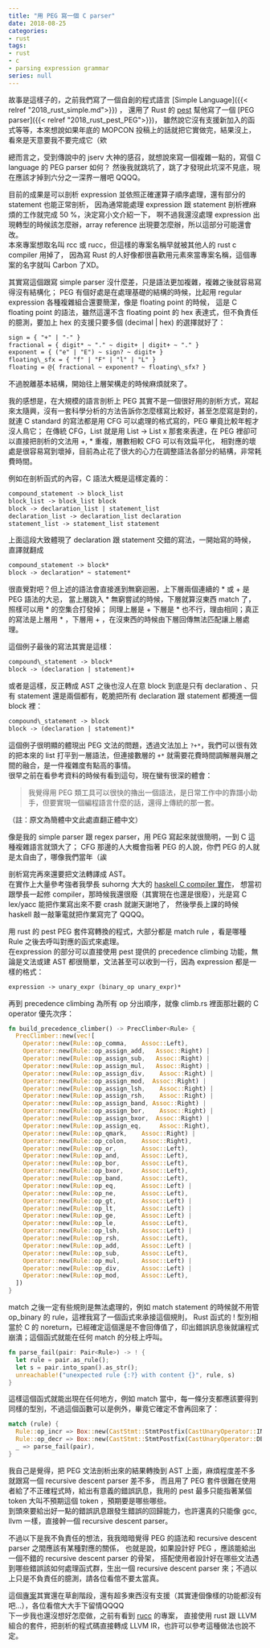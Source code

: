 ```yaml
---
title: "用 PEG 寫一個 C parser"
date: 2018-08-25
categories:
- rust
tags:
- rust
- c
- parsing expression grammar
series: null
---
```


故事是這樣子的，之前我們寫了一個自創的程式語言 [Simple Language]({{< relref "2018_rust_simple.md">}}) ，
還用了 Rust 的 [pest](https://github.com/pest-parser/pest) 幫他寫了一個 [PEG parser]({{< relref "2018_rust_pest_PEG">}})，
雖然說它沒有支援新加入的函式等等，本來想說如果年底的 MOPCON 投稿上的話就把它實做完，結果沒上，看來是天意要我不要完成它（欸  

總而言之，受到傳說中的 jserv 大神的感召，就想說來寫一個複雜一點的，寫個 C language 的 PEG parser 如何？
然後我就跳坑了，跳了才發現此坑深不見底，現在應該才掉到六分之一深界一層吧 QQQQ。  
<!--more-->

目前的成果是可以剖析 expression 並依照正確運算子順序處理，還有部分的 statement 也能正常剖析，
因為通常能處理 expression 跟 statement 剖析裡麻煩的工作就完成 50 %，決定寫小文介紹一下，
啊不過我還沒處理 expression 出現轉型的時候該怎麼辦，array reference 出現要怎麼辦，所以這部分可能還會改。  
本來專案想取名叫 rcc 或 rucc，但這樣的專案名稱早就被其他人的 rust c compiler 用掉了，
因為寫 Rust 的人好像都很喜歡用元素來當專案名稱，這個專案的名字就叫 Carbon 了XD。  

其實寫這個跟寫 simple parser 沒什麼差，只是語法更加複雜，複雜之後就容易寫得沒有結構化；
PEG 有個好處是在處理基礎的結構的時候，比起用 regular expression 各種複雜組合還要簡潔，像是 floating point 的時候，
這是 C floating point 的語法，雖然這還不含 floating point 的 hex 表達式，但不負責任的臆測，要加上 hex 的支援只要多個 (decimal | hex) 的選擇就好了：  
```txt
sign = { "+" | "-" }  
fractional = { digit* ~ "." ~ digit+ | digit+ ~ "." }  
exponent = { ("e" | "E") ~ sign? ~ digit+ }  
floating\_sfx = { "f" | "F" | "l" | "L" }  
floating = @{ fractional ~ exponent? ~ floating\_sfx? }   
```
不過脫離基本結構，開始往上層架構走的時候麻煩就來了。  

我的感想是，在大規模的語言剖析上 PEG 其實不是一個很好用的剖析方式，寫起來太隨興，沒有一套科學分析的方法告訴你怎麼樣寫比較好，甚至怎麼寫是對的，
就連 C standard 的寫法都是用 CFG 可以處理的格式寫的，PEG 畢竟比較年輕才沒人鳥它；
在傳統 CFG，List 就是用 List -> List x 那套來表達，在 PEG 裡卻可以直接把剖析的文法用 +, * 重複，層數相較 CFG 可以有效扁平化，
相對應的壞處是很容易寫到壞掉，目前為止花了很大的心力在調整語法各部分的結構，非常耗費時間。  

例如在剖析函式的內容，C 語法大概是這樣定義的：  
```txt
compound_statement -> block_list
block_list -> block_list block
block -> declaration_list | statement_list
declaration_list -> declaration_list declaration
statement_list -> statement_list statement
```

上面這段大致體現了 declaration 跟 statement 交錯的寫法，一開始寫的時候，直譯就翻成  
```txt
compound_statement -> block*
block -> declaration* ~ statement*
```
很直覺對吧？但上述的語法會直接進到無窮迴圈，上下層兩個連續的 * 或 + 是 PEG 語法的大忌，
當上層跳入 * 無窮嘗試的時候，下層就算沒東西 match 了，照樣可以用 * 的空集合打發掉；
同理上層是 + 下層是 * 也不行，理由相同；真正的寫法是上層用 * ，下層用 + ，在沒東西的時候由下層回傳無法匹配讓上層處理。  

這個例子最後的寫法其實是這樣：  
```txt
compound\_statement -> block*  
block -> (declaration | statement)+   
```

或者是這樣，反正轉成 AST 之後也沒人在意 block 到底是只有 declaration 、只有 statement 還是兩個都有，乾脆把所有 declaration 跟 statement 都攪進一個 block 裡：  
```txt
compound\_statement -> block  
block -> (declaration | statement)*   
```

這個例子很明顯的體現出 PEG 文法的問題，透過文法加上 `?+*`，我們可以很有效的把本來的 list 打平到一層語法，但連接數層的 `+*` 就需要花費時間調解層與層之間的融合，是一件複雜度有點高的事情。  
很早之前在看參考資料的時候有看到這句，現在蠻有很深的體會：

> 我覺得用 PEG 類工具可以很快的擼出一個語法，是日常工作中的靠譜小助手，但要實現一個編程語言什麼的話，還得上傳統的那一套。

（註：原文為簡體中文此處直翻正體中文）  

像是我的 simple parser 跟 regex parser，用 PEG 寫起來就很簡明，一到 C 這種複雜語言就頭大了；
CFG 那邊的人大概會指著 PEG 的人說，你們 PEG 的人就是太自由了，哪像我們當年（誒  

剖析寫完再來還要把文法轉譯成 AST。  
在實作上大量參考強者我學長 suhorng 大大的 [haskell C compiler 實作](https://github.com/shhyou/compiler13hw)，
想當初跟學長一起修 compiler，那時候我還很廢（其實現在也還是很廢），光是寫 C lex/yacc 能把作業寫出來不要 crash 就謝天謝地了，
然後學長上課的時候 haskell 敲一敲筆電就把作業寫完了 QQQQ。  

用 rust 的 pest PEG 套件寫轉換的程式，大部分都是 match rule ，看是哪種 Rule 之後去呼叫對應的函式來處理。  
在expression 的部分可以直接使用 pest 提供的 precedence climbing 功能，無論是文法或建 AST 都很簡單，文法甚至可以收到一行，因為 expression 都是一樣的格式：  
```txt
expression -> unary_expr (binary_op unary_expr)* 
```
再到 precedence climbing 為所有 op 分出順序，就像 climb.rs 裡面那壯觀的 C operator 優先次序：   
```rust
fn build_precedence_climber() -> PrecClimber<Rule> {
  PrecClimber::new(vec![
    Operator::new(Rule::op_comma,    Assoc::Left),
    Operator::new(Rule::op_assign_add,   Assoc::Right) |
    Operator::new(Rule::op_assign_sub,   Assoc::Right) |
    Operator::new(Rule::op_assign_mul,   Assoc::Right) |
    Operator::new(Rule::op_assign_div,    Assoc::Right) |
    Operator::new(Rule::op_assign_mod,  Assoc::Right) |
    Operator::new(Rule::op_assign_lsh,    Assoc::Right) |
    Operator::new(Rule::op_assign_rsh,    Assoc::Right) |
    Operator::new(Rule::op_assign_band, Assoc::Right) |
    Operator::new(Rule::op_assign_bor,    Assoc::Right) |
    Operator::new(Rule::op_assign_bxor,  Assoc::Right) |
    Operator::new(Rule::op_assign_eq,     Assoc::Right),
    Operator::new(Rule::op_qmark,    Assoc::Right) |
    Operator::new(Rule::op_colon,    Assoc::Right),
    Operator::new(Rule::op_or,       Assoc::Left),
    Operator::new(Rule::op_and,      Assoc::Left),
    Operator::new(Rule::op_bor,      Assoc::Left),
    Operator::new(Rule::op_bxor,     Assoc::Left),
    Operator::new(Rule::op_band,     Assoc::Left),
    Operator::new(Rule::op_eq,       Assoc::Left) |
    Operator::new(Rule::op_ne,       Assoc::Left),
    Operator::new(Rule::op_gt,       Assoc::Left) |
    Operator::new(Rule::op_lt,       Assoc::Left) |
    Operator::new(Rule::op_ge,       Assoc::Left) |
    Operator::new(Rule::op_le,       Assoc::Left),
    Operator::new(Rule::op_lsh,      Assoc::Left) |
    Operator::new(Rule::op_rsh,      Assoc::Left),
    Operator::new(Rule::op_add,      Assoc::Left) |
    Operator::new(Rule::op_sub,      Assoc::Left),
    Operator::new(Rule::op_mul,      Assoc::Left) |
    Operator::new(Rule::op_div,      Assoc::Left) |
    Operator::new(Rule::op_mod,      Assoc::Left),
  ])
}
```

match 之後一定有些規則是無法處理的，例如 match statement 的時候就不用管 op\_binary 的 rule，這裡我寫了一個函式來承接這個規則，
Rust 函式的 ! 型別相當於 C 的 noreturn，已經確定這個還是不會回傳值了，印出錯誤訊息後就讓程式崩潰；這個函式就能在任何 match 的分枝上呼叫。   
```rust
fn parse_fail(pair: Pair<Rule>) -> ! {
  let rule = pair.as_rule();
  let s = pair.into_span().as_str();
  unreachable!("unexpected rule {:?} with content {}", rule, s)
}
```
這樣這個函式就能出現在任何地方，例如 match 當中，每一條分支都應該要得到同樣的型別，不過這個函數可以是例外，畢竟它確定不會再回來了：  
```rust
match (rule) {
  Rule::op_incr => Box::new(CastStmt::StmtPostfix(CastUnaryOperator::INCR, primary)),
  Rule::op_decr => Box::new(CastStmt::StmtPostfix(CastUnaryOperator::DECR, primary)),
  _ => parse_fail(pair),
}
```

我自己是覺得，把 PEG 文法剖析出來的結果轉換到 AST 上面，麻煩程度差不多就跟寫一個 recursive descent parser 差不多，
而且用了 PEG 套件很難在使用者給了不正確程式時，給出有意義的錯誤訊息，我用的 pest 最多只能指著某個 token 大叫不預期這個 token ，預期要是哪些哪些。  
到頭來要給出好一點的錯誤訊息跟發生錯誤的回歸能力，也許還真的只能像 gcc, llvm 一樣，直接幹一個 recursive descent parser。  

不過以下是我不負責任的想法，我我暗暗覺得 PEG 的語法和 recursive descent parser 之間應該有某種對應的關係，
也就是說，如果設計好 PEG ，應該能給出一個不錯的 recursive descent parser 的骨架，
搭配使用者設計好在哪些文法遇到哪些錯誤該如何處理函式群，生出一個 recursive descent parser 來；不過以上只是不負責任的臆測，請各位看倌不要太當真。   

這個[專案](https://github.com/yodalee/carbon)其實還在草創階段，還有超多東西沒有支援（其實連個像樣的功能都沒有吧...），各位看倌大大手下留情QQQQ  
下一步我也還沒想好怎麼做，之前有看到 [rucc](https://github.com/maekawatoshiki/rucc) 的專案，
直接使用 rust 跟 LLVM 組合的套件，把剖析的程式碼直接轉成 LLVM IR，也許可以參考這種做法也說不定。  